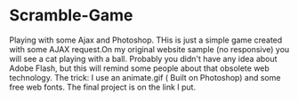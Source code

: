 # Scramble-Game
Playing with some Ajax and Photoshop.
THis is just a simple game created with some AJAX request.On my original website sample (no responsive) you will see a cat playing with
a ball. Probably you didn't have any idea about Adobe Flash, but this will remind some people about that obsolete web technology.
The trick: I use an animate.gif ( Built on Photoshop) and some free web fonts. The final project is on the link I put. 
